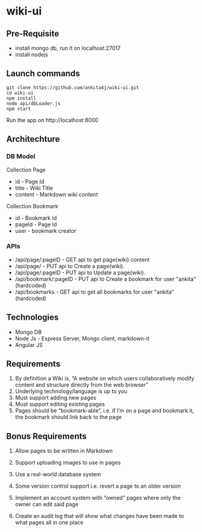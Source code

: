 # wiki-ui

## Pre-Requisite
* install mongo db, run it on localhost:27017
* install nodejs

## Launch commands
```
git clone https://github.com/ankita4j/wiki-ui.git
cd wiki-ui
npm install
node api/dbLoader.js
npm start
```
Run the app on http://localhost:8000

## Architechture
### DB Model
Collection Page
* id - Page Id
* title - Wiki Title
* content - Markdown wiki content

Collection Bookmark
* id - Bookmark Id
* pageId - Page Id
* user - bookmark creator


### APIs
 * /api/page/:pageID - GET api to get page(wiki) content
 * /api/page/ - PUT api to Create a page(wiki).
 * /api/page/:pageID - PUT api to Update a page(wiki).
 * /api/bookmark/:pageID - PUT api to Create a bookmark for user "ankita"(hardcoded)
 * /api/bookmarks - GET api to get all bookmarks for user "ankita"(hardcoded)
 
## Technologies
* Mongo DB
* Node Js -  Express Server, Mongo client, markdown-it
* Angular JS


## Requirements
1. By definition a Wiki is, “A website on which users collaboratively modify content and
structure directly from the web browser”
2. Underlying technology/language is up to you
3. Must support adding new pages
4. Must support editing existing pages
5. Pages should be “bookmark-able”, i.e. if I’m on a page and bookmark it, the bookmark
should link back to the page

## Bonus Requirements
1. Allow pages to be written in Markdown
2. Support uploading images to use in pages
3. Use a real-world database system
4. Some version control support i.e. revert a page to an older version
5. Implement an account system with “owned” pages where only the owner can edit said
page

6. Create an audit log that will show what changes have been made to what pages all in
one place

 


